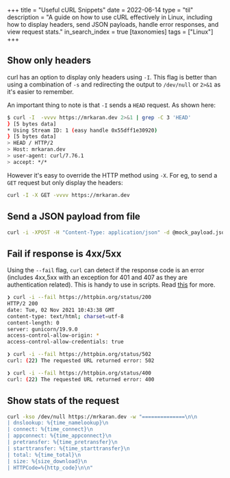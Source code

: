 +++
title = "Useful cURL Snippets"
date = 2022-06-14
type = "til"
 description = "A guide on how to use cURL effectively in Linux, including how to display headers, send JSON payloads, handle error responses, and view request stats."
in_search_index = true
[taxonomies]
tags = ["Linux"]
+++

## Show only headers

curl has an option to display only headers using `-I`. This flag is better than using a combination of `-s` and redirecting the output to `/dev/null` or `2>&1` as it's easier to remember.

An important thing to note is that `-I` sends a `HEAD` request. As shown here:

```bash
$ curl -I  -vvvv https://mrkaran.dev 2>&1 | grep -C 3 'HEAD'
} [5 bytes data]
* Using Stream ID: 1 (easy handle 0x55dff1e30920)
} [5 bytes data]
> HEAD / HTTP/2
> Host: mrkaran.dev
> user-agent: curl/7.76.1
> accept: */*
```

However it's easy to override the HTTP method using `-X`. For eg, to send a `GET` request but only display the headers:

```bash
curl -I -X GET -vvvv https://mrkaran.dev
```

## Send a JSON payload from file

```bash
curl -i -XPOST -H "Content-Type: application/json" -d @mock_payload.json http://localhost:6000/endpoint
```

## Fail if response is 4xx/5xx

Using the `--fail` flag, `curl` can detect if the response code is an error (includes 4xx,5xx with an exception for 401 and 407 as they are authentication related). This is handy to use in scripts. Read [this](https://superuser.com/a/657174) for more.

```bash
❯ curl -i --fail https://httpbin.org/status/200
HTTP/2 200 
date: Tue, 02 Nov 2021 10:43:38 GMT
content-type: text/html; charset=utf-8
content-length: 0
server: gunicorn/19.9.0
access-control-allow-origin: *
access-control-allow-credentials: true

❯ curl -i --fail https://httpbin.org/status/502
curl: (22) The requested URL returned error: 502 

❯ curl -i --fail https://httpbin.org/status/400
curl: (22) The requested URL returned error: 400 
```

## Show stats of the request

```bash
curl -kso /dev/null https://mrkaran.dev -w "==============\n\n 
| dnslookup: %{time_namelookup}\n 
| connect: %{time_connect}\n 
| appconnect: %{time_appconnect}\n 
| pretransfer: %{time_pretransfer}\n 
| starttransfer: %{time_starttransfer}\n 
| total: %{time_total}\n 
| size: %{size_download}\n 
| HTTPCode=%{http_code}\n\n"
```